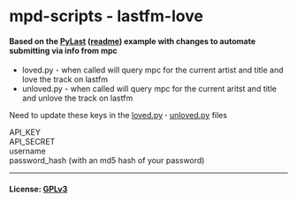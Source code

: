 # mpd-scripts - lastfm-love
#### Based on the [PyLast](https://github.com/pylast/pylast) ([readme](https://github.com/pylast/pylast/blob/main/README.md)) example with changes to automate submitting via info from mpc
  * loved.py    - when called will query mpc for the current artist and title and love the track on lastfm
  * unloved.py  - when called will query mpc for the current aritst and title and unlove the track on lastfm

Need to update these keys in the [loved.py](loved.py) **·** [unloved.py](unloved.py) files  
  
API_KEY  
API_SECRET  
username  
password_hash (with an md5 hash of your password)  

***
#### License: [GPLv3](../LICENSE)